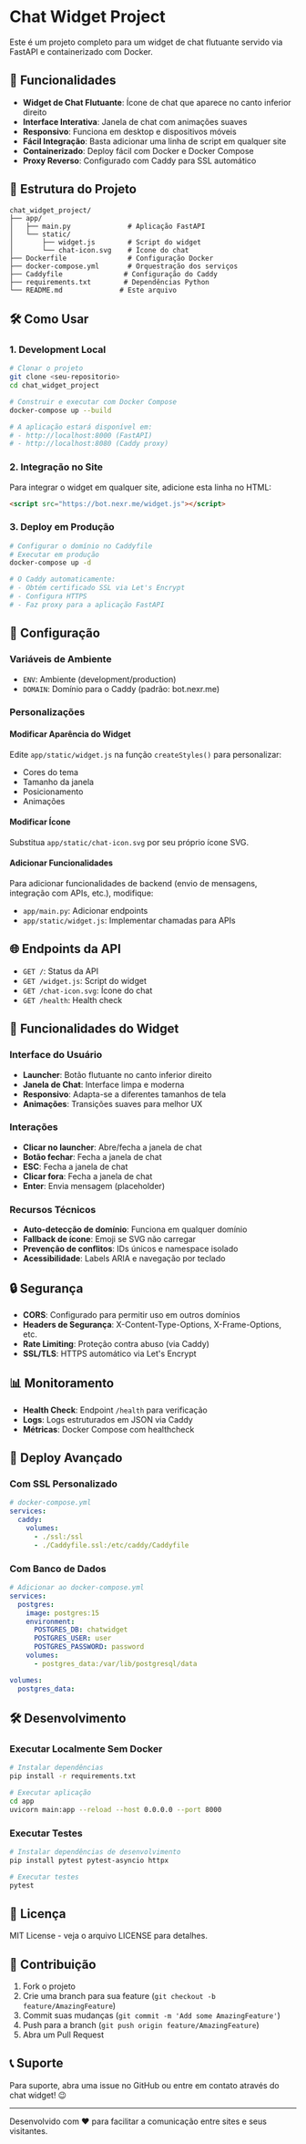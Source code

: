 # Chat Widget Project

Este é um projeto completo para um widget de chat flutuante servido via FastAPI e containerizado com Docker.

## 🚀 Funcionalidades

- **Widget de Chat Flutuante**: Ícone de chat que aparece no canto inferior direito
- **Interface Interativa**: Janela de chat com animações suaves
- **Responsivo**: Funciona em desktop e dispositivos móveis
- **Fácil Integração**: Basta adicionar uma linha de script em qualquer site
- **Containerizado**: Deploy fácil com Docker e Docker Compose
- **Proxy Reverso**: Configurado com Caddy para SSL automático

## 📁 Estrutura do Projeto

```
chat_widget_project/
├── app/
│   ├── main.py              # Aplicação FastAPI
│   └── static/
│       ├── widget.js        # Script do widget
│       └── chat-icon.svg    # Ícone do chat
├── Dockerfile               # Configuração Docker
├── docker-compose.yml       # Orquestração dos serviços
├── Caddyfile               # Configuração do Caddy
├── requirements.txt        # Dependências Python
└── README.md              # Este arquivo
```

## 🛠️ Como Usar

### 1. Development Local

```bash
# Clonar o projeto
git clone <seu-repositorio>
cd chat_widget_project

# Construir e executar com Docker Compose
docker-compose up --build

# A aplicação estará disponível em:
# - http://localhost:8000 (FastAPI)
# - http://localhost:8080 (Caddy proxy)
```

### 2. Integração no Site

Para integrar o widget em qualquer site, adicione esta linha no HTML:

```html
<script src="https://bot.nexr.me/widget.js"></script>
```

### 3. Deploy em Produção

```bash
# Configurar o domínio no Caddyfile
# Executar em produção
docker-compose up -d

# O Caddy automaticamente:
# - Obtém certificado SSL via Let's Encrypt
# - Configura HTTPS
# - Faz proxy para a aplicação FastAPI
```

## 🔧 Configuração

### Variáveis de Ambiente

- `ENV`: Ambiente (development/production)
- `DOMAIN`: Domínio para o Caddy (padrão: bot.nexr.me)

### Personalizações

#### Modificar Aparência do Widget

Edite `app/static/widget.js` na função `createStyles()` para personalizar:

- Cores do tema
- Tamanho da janela
- Posicionamento
- Animações

#### Modificar Ícone

Substitua `app/static/chat-icon.svg` por seu próprio ícone SVG.

#### Adicionar Funcionalidades

Para adicionar funcionalidades de backend (envio de mensagens, integração com APIs, etc.), modifique:

- `app/main.py`: Adicionar endpoints
- `app/static/widget.js`: Implementar chamadas para APIs

## 🌐 Endpoints da API

- `GET /`: Status da API
- `GET /widget.js`: Script do widget
- `GET /chat-icon.svg`: Ícone do chat
- `GET /health`: Health check

## 📱 Funcionalidades do Widget

### Interface do Usuário

- **Launcher**: Botão flutuante no canto inferior direito
- **Janela de Chat**: Interface limpa e moderna
- **Responsivo**: Adapta-se a diferentes tamanhos de tela
- **Animações**: Transições suaves para melhor UX

### Interações

- **Clicar no launcher**: Abre/fecha a janela de chat
- **Botão fechar**: Fecha a janela de chat
- **ESC**: Fecha a janela de chat
- **Clicar fora**: Fecha a janela de chat
- **Enter**: Envia mensagem (placeholder)

### Recursos Técnicos

- **Auto-detecção de domínio**: Funciona em qualquer domínio
- **Fallback de ícone**: Emoji se SVG não carregar
- **Prevenção de conflitos**: IDs únicos e namespace isolado
- **Acessibilidade**: Labels ARIA e navegação por teclado

## 🔒 Segurança

- **CORS**: Configurado para permitir uso em outros domínios
- **Headers de Segurança**: X-Content-Type-Options, X-Frame-Options, etc.
- **Rate Limiting**: Proteção contra abuso (via Caddy)
- **SSL/TLS**: HTTPS automático via Let's Encrypt

## 📊 Monitoramento

- **Health Check**: Endpoint `/health` para verificação
- **Logs**: Logs estruturados em JSON via Caddy
- **Métricas**: Docker Compose com healthcheck

## 🚀 Deploy Avançado

### Com SSL Personalizado

```yaml
# docker-compose.yml
services:
  caddy:
    volumes:
      - ./ssl:/ssl
      - ./Caddyfile.ssl:/etc/caddy/Caddyfile
```

### Com Banco de Dados

```yaml
# Adicionar ao docker-compose.yml
services:
  postgres:
    image: postgres:15
    environment:
      POSTGRES_DB: chatwidget
      POSTGRES_USER: user
      POSTGRES_PASSWORD: password
    volumes:
      - postgres_data:/var/lib/postgresql/data

volumes:
  postgres_data:
```

## 🛠️ Desenvolvimento

### Executar Localmente Sem Docker

```bash
# Instalar dependências
pip install -r requirements.txt

# Executar aplicação
cd app
uvicorn main:app --reload --host 0.0.0.0 --port 8000
```

### Executar Testes

```bash
# Instalar dependências de desenvolvimento
pip install pytest pytest-asyncio httpx

# Executar testes
pytest
```

## 📝 Licença

MIT License - veja o arquivo LICENSE para detalhes.

## 🤝 Contribuição

1. Fork o projeto
2. Crie uma branch para sua feature (`git checkout -b feature/AmazingFeature`)
3. Commit suas mudanças (`git commit -m 'Add some AmazingFeature'`)
4. Push para a branch (`git push origin feature/AmazingFeature`)
5. Abra um Pull Request

## 📞 Suporte

Para suporte, abra uma issue no GitHub ou entre em contato através do chat widget! 😉

---

Desenvolvido com ❤️ para facilitar a comunicação entre sites e seus visitantes.
